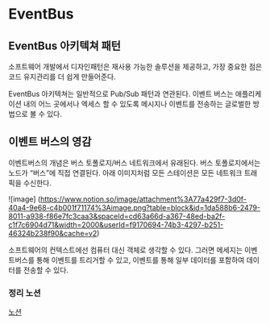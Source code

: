# EventBus

## EventBus 아키텍쳐 패턴

소프트웨어 개발에서 디자인패턴은 재사용 가능한 솔루션을 제공하고, 가장 중요한 점은 코드 유지관리를 더 쉽게 만들어준다. 

EventBus 아키텍쳐는 일반적으로 Pub/Sub 패턴과 연관된다. 이벤트 버스는 애플리케이션 내의 어느 곳에서나 엑세스 할 수 있도록 메시지나 이벤트를 전송하는 글로벌한 방법으로 볼 수 있다.

## 이벤트 버스의 영감

이벤트버스의 개념은 버스 토폴로지/버스 네트워크에서 유래된다. 버스 토폴로지에서는 노드가 “버스”에 직접 연결된다. 아래 이미지처럼 모든 스테이션은 모든 네트워크 트래픽을 수신한다.

![image] (https://www.notion.so/image/attachment%3A77a429f7-3d0f-40a4-9e68-c4b001f71174%3Aimage.png?table=block&id=1da588b6-2479-8011-a938-f86e7fc3caa3&spaceId=cd63a66d-a367-48ed-ba2f-c1f7c6904d71&width=2000&userId=f9170694-74b3-4297-b251-46324b238f90&cache=v2)

소프트웨어의 컨텍스트에선 컴퓨터 대신 객체로 생각할 수 있다. 그러면 메세지는 이벤트버스를 통해 이벤트를 트리거할 수 있고, 이벤트를 통해 일부 데이터를 포함하여 데이터를 전송할 수 있다.

### 정리 노션
[노션](https://spiny-orbit-764.notion.site/EventBus-1da588b62479804f831ae4ccc4c96c11)